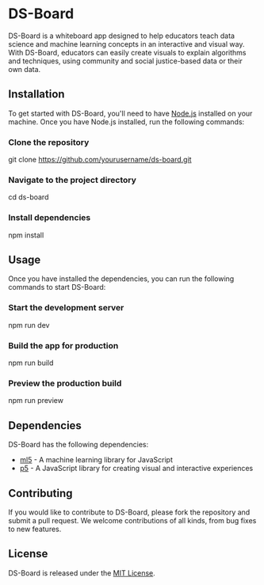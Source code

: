 # DS-Board

DS-Board is a whiteboard app designed to help educators teach data science and machine learning concepts in an interactive and visual way. With DS-Board, educators can easily create visuals to explain algorithms and techniques, using community and social justice-based data or their own data.

## Installation

To get started with DS-Board, you'll need to have [Node.js](https://nodejs.org/) installed on your machine. Once you have Node.js installed, run the following commands:

### Clone the repository

git clone <https://github.com/yourusername/ds-board.git>

### Navigate to the project directory

cd ds-board

### Install dependencies

npm install

## Usage

Once you have installed the dependencies, you can run the following commands to start DS-Board:

### Start the development server

npm run dev

### Build the app for production

npm run build

### Preview the production build

npm run preview

## Dependencies

DS-Board has the following dependencies:

- [ml5](https://github.com/ml5js/ml5-library) - A machine learning library for JavaScript
- [p5](https://p5js.org/) - A JavaScript library for creating visual and interactive experiences

## Contributing

If you would like to contribute to DS-Board, please fork the repository and submit a pull request. We welcome contributions of all kinds, from bug fixes to new features.

## License

DS-Board is released under the [MIT License](https://opensource.org/licenses/MIT).
